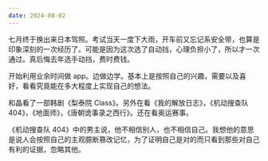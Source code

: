 ```yaml
---
date: 2024-08-02
---
```

七月终于换出来日本驾照。考试当天一度下大雨，开车前又忘记系安全带，也算是印象深刻的一次经历了。可能是因为这次选了自动挡，心理负担小了，所以才一次通过。真后悔去年选手动挡，费时费钱。

开始利用业余时间做 app。边做边学。基本上是按照自己的兴趣，需要以及喜好，看看究竟能在多大程度上实现自己的想法。

和晶看了一部韩剧《梨泰院 Class》。另外在看《我的解放日志》，《机动搜查队 404》，《地面师》，《唐朝诡事录之西行》。还在看奥运赛事。

《机动搜查队 404》中的男主说，他不相信别人，也不相信自己。我想他的意思是说人会按照自己的主观臆断篡改记忆，为了证明自己是对的而只看到那些对自己有利的证据，忽略其他。